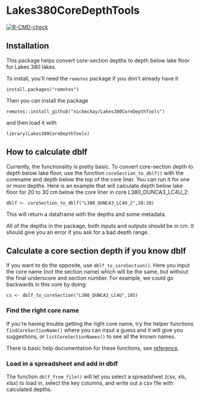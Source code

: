 # Lakes380CoreDepthTools

<!-- badges: start -->
[![R-CMD-check](https://github.com/nickmckay/Lakes380CoreDepthTools/workflows/R-CMD-check/badge.svg)](https://github.com/nickmckay/Lakes380CoreDepthTools/actions)
<!-- badges: end -->

## Installation

This package helps convert core-section depths to depth below lake floor for Lakes 380 lakes. 

To install, you'll need the `remotes` package if you don't already have it

`install.packages("remotes")`

Then you can install the package

`remotes::install_github("nickmckay/Lakes380CoreDepthTools")`

and then load it with

`library(Lakes380CoreDepthTools)`


## How to calculate dblf

Currently, the functionality is pretty basic. To convert core-section depth to depth below lake floor, use the function `coreSection_to_dblf()` with the corename and depth below the top of the core liner. You can run it for one or more depths. Here is an example that will calculate depth below lake floor for 20 to 30 cm below the core liner in core L380_DUNCA3_LC4U_2:


`dblf <- coreSection_to_dblf("L380_DUNCA3_LC4U_2",20:30)`

This will return a dataframe with the depths and some metadata.

All of the depths in the package, both inputs and outputs should be in cm. It should give you an error if you ask for a bad depth range. 

## Calculate a core section depth if you know dblf

If you want to do the opposite, use `dblf_to_coreSection()`. Here you input the core name (not the section name) which will be the same, but without the final underscore and section number. For example, we could go backwards in this core by doing:

`cs <- dblf_to_coreSection("L380_DUNCA3_LC4U",105)`



### Find the right core name
If you're having trouble getting the right core name, try the helper functions `findCoreSectionName()` where you can input a guess and it will give you suggestions, or `listCoreSectionNames()` to see all the known names. 

There is basic help documentation for these functions, see [reference](https://nickmckay.github.io/Lakes380CoreDepthTools/reference/index.html). 

### Load in a spreadsheet and add in dblf

The function `dblf_from_file()` will let you select a spreadsheet (csv, xls, xlsx) to load in, select the key columns, and write out a csv file with calculated depths. 



